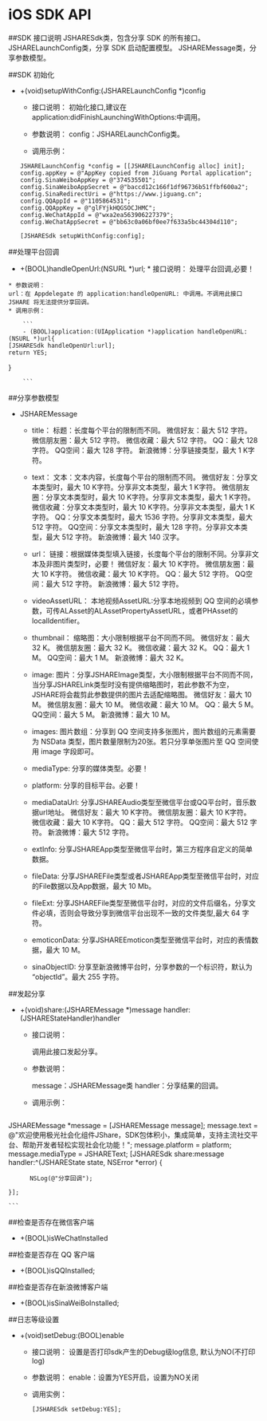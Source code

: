# iOS SDK API

##SDK 接口说明
JSHARESdk类，包含分享 SDK 的所有接口。
JSHARELaunchConfig类，分享 SDK 启动配置模型。
JSHAREMessage类，分享参数模型。

##SDK 初始化

* +(void)setupWithConfig:(JSHARELaunchConfig *)config
    * 接口说明：
      初始化接口,建议在application:didFinishLaunchingWithOptions:中调用。
 
    * 参数说明：
      config：JSHARELaunchConfig类。
    
    * 调用示例：
    
    ```
    JSHARELaunchConfig *config = [[JSHARELaunchConfig alloc] init];
    config.appKey = @"AppKey copied from JiGuang Portal application";
    config.SinaWeiboAppKey = @"374535501";
    config.SinaWeiboAppSecret = @"baccd12c166f1df96736b51ffbf600a2";
    config.SinaRedirectUri = @"https://www.jiguang.cn";
    config.QQAppId = @"1105864531";
    config.QQAppKey = @"glFYjkHQGSOCJHMC";
    config.WeChatAppId = @"wxa2ea563906227379";
    config.WeChatAppSecret = @"bb63c0a06bf0ee7f633a5bc44304d110";

    [JSHARESdk setupWithConfig:config];

    ```
    
    
##处理平台回调
    
   * +(BOOL)handleOpenUrl:(NSURL *)url; 
    * 接口说明：
    处理平台回调,必要！
    
    * 参数说明：
    url：在 Appdelegate 的 application:handleOpenURL: 中调用。不调用此接口 JSHARE 将无法提供分享回调。
    * 调用示例：
    
        ```
        - (BOOL)application:(UIApplication *)application handleOpenURL:(NSURL *)url{
    [JSHARESdk handleOpenUrl:url];
    return YES;
}

        ```
##分享参数模型

* JSHAREMessage
    * title：
        标题：长度每个平台的限制而不同。
        微信好友：最大 512 字符。
        微信朋友圈：最大 512 字符。
        微信收藏：最大 512 字符。
        QQ：最大 128 字符。
        QQ空间：最大 128 字符。
        新浪微博：分享链接类型，最大 1 K字符。
    
    * text：
        文本：文本内容，长度每个平台的限制而不同。
        微信好友：分享文本类型时，最大 10 K字符。分享非文本类型，最大 1 K字符。
        微信朋友圈：分享文本类型时，最大 10 K字符。分享非文本类型，最大 1 K字符。
        微信收藏：分享文本类型时，最大 10 K字符。分享非文本类型，最大 1 K字符。
        QQ：分享文本类型时，最大 1536 字符。分享非文本类型，最大 512 字符。
        QQ空间：分享文本类型时，最大 128 字符。分享非文本类型，最大 512 字符。
        新浪微博：最大 140 汉字。
        
    * url：
        链接：根据媒体类型填入链接，长度每个平台的限制不同。分享非文本及非图片类型时，必要！
        微信好友：最大 10 K字符。
        微信朋友圈：最大 10 K字符。
        微信收藏：最大 10 K字符。
        QQ：最大 512 字符。
        QQ空间：最大 512 字符。
        新浪微博：最大 512 字符。
    
    * videoAssetURL：
        本地视频AssetURL:分享本地视频到 QQ 空间的必填参数，可传ALAsset的ALAssetPropertyAssetURL，或者PHAsset的localIdentifier。
    * thumbnail：
        缩略图：大小限制根据平台不同而不同。
        微信好友：最大 32 K。
        微信朋友圈：最大 32 K。
        微信收藏：最大 32 K。
        QQ：最大 1 M。
        QQ空间：最大 1 M。
        新浪微博：最大 32 K。
    * image:
        图片：分享JSHAREImage类型，大小限制根据平台不同而不同，当分享JSHARELink类型时没有提供缩略图时，若此参数不为空，JSHARE将会裁剪此参数提供的图片去适配缩略图。
        微信好友：最大 10 M。
        微信朋友圈：最大 10 M。
        微信收藏：最大 10 M。
        QQ：最大 5 M。
        QQ空间：最大 5 M。
        新浪微博：最大 10 M。
    * images:
        图片数组：分享到 QQ 空间支持多张图片，图片数组的元素需要为 NSData 类型，图片数量限制为20张。若只分享单张图片至 QQ 空间使用 image 字段即可。
        
    * mediaType:
        分享的媒体类型。必要！
    
    * platform:
         分享的目标平台。必要！
    
    * mediaDataUrl:
        分享JSHAREAudio类型至微信平台或QQ平台时，音乐数据url地址。
        微信好友：最大 10 K字符。
        微信朋友圈：最大 10 K字符。
        微信收藏：最大 10 K字符。
        QQ：最大 512 字符。
        QQ空间：最大 512 字符。
        新浪微博：最大 512 字符。

    * extInfo:
         分享JSHAREApp类型至微信平台时，第三方程序自定义的简单数据。
    * fileData:
         分享JSHAREFile类型或者JSHAREApp类型至微信平台时，对应的File数据以及App数据，最大 10 Mb。
    * fileExt:
         分享JSHAREFile类型至微信平台时，对应的文件后缀名，分享文件必填，否则会导致分享到微信平台出现不一致的文件类型,最大 64 字符。
    * emoticonData:
         分享JSHAREEmoticon类型至微信平台时，对应的表情数据，最大 10 M。
    * sinaObjectID:
          分享至新浪微博平台时，分享参数的一个标识符，默认为 “objectId”。最大 255 字符。
    
##发起分享

* +(void)share:(JSHAREMessage *)message
      handler:(JSHAREStateHandler)handler
    
    * 接口说明：
        
        调用此接口发起分享。
        
    * 参数说明：
     
        message：JSHAREMessage类
        handler：分享结果的回调。
        
    * 调用示例：
    
    ```
JSHAREMessage *message = [JSHAREMessage message];
    message.text = @"欢迎使用极光社会化组件JShare，SDK包体积小，集成简单，支持主流社交平台、帮助开发者轻松实现社会化功能！";
    message.platform = platform;
    message.mediaType = JSHAREText;
    [JSHARESdk share:message handler:^(JSHAREState state, NSError *error) {
       
          NSLog(@"分享回调");
 
    }];
    
    ```
    
    
##检查是否存在微信客户端
    
* +(BOOL)isWeChatInstalled
    
 ##检查是否存在 QQ 客户端
    
* +(BOOL)isQQInstalled;

##检查是否存在新浪微博客户端
    
* +(BOOL)isSinaWeiBoInstalled;

##日志等级设置
    
* +(void)setDebug:(BOOL)enable
    * 接口说明：
            设置是否打印sdk产生的Debug级log信息, 默认为NO(不打印log)
    * 参数说明：
            enable：设置为YES开启，设置为NO关闭

    * 调用实例：
        
        ```
        [JSHARESdk setDebug:YES];
        
        ```

